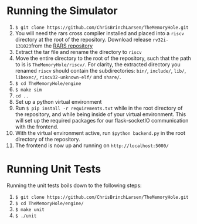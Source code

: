 # Running the Simulator
1. `$ git clone https://github.com/ChrisBrinchLarsen/TheMemoryHole.git`
2. You will need the rars cross compiler installed and placed into a `riscv` directory at the root of the repository. Download release `rv32i-131023`from the [RARS repository](https://github.com/stnolting/riscv-gcc-prebuilt?tab=readme-ov-file)
3. Extract the tar file and rename the directory to `riscv`
4. Move the entire directory to the root of the repository, such that the path to is is `TheMemoryHole/riscv/`. For clarity, the extracted directory you renamed `riscv` should contain the subdirectories: `bin/`, `include/`, `lib/`, `libexec/`, `riscv32-unknown-elf/` and `share/`.
5. `$ cd TheMemoryHole/engine`
6. `$ make sim`
7. `cd ..`
8. Set up a python virtual environment
9. Run `$ pip install -r requirements.txt` while in the root directory of the repository, and while being inside of your virtual environment. This will set up the required packages for our flask-socketIO communication with the frontend.
10. With the virtual environment active, run `$python backend.py` in the root directory of the repository.
11. The frontend is now up and running on `http://localhost:5000/`

# Running Unit Tests
Running the unit tests boils down to the following steps:
1. `$ git clone https://github.com/ChrisBrinchLarsen/TheMemoryHole.git`
2. `$ cd TheMemoryHole/engine/`
3. `$ make unit`
4. `$ ./unit`